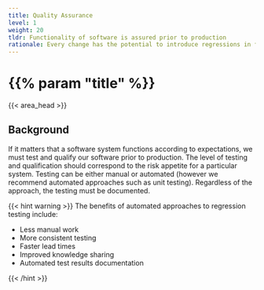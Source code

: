 ```yaml
---
title: Quality Assurance
level: 1
weight: 20
tldr: Functionality of software is assured prior to production
rationale: Every change has the potential to introduce regressions in functionality.  By testing our software prior to deployment we manage the risk of production issues.
---
```


# {{% param "title" %}}
{{< area_head >}}

## Background

If it matters that a software system functions according to expectations, we must test and qualify our software prior to production. The level of testing and qualification should correspond to the risk appetite for a particular system.  Testing can be either manual or automated (however we recommend automated approaches such as unit testing).  Regardless of the approach, the testing must be documented.

{{< hint warning >}}
The benefits of automated approaches to regression testing include:

* Less manual work
* More consistent testing
* Faster lead times
* Improved knowledge sharing
* Automated test results documentation

{{< /hint >}}
